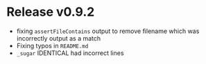 # Release v0.9.2

- fixing `assertFileContains` output to remove filename which was incorrectly output as a match
- Fixing typos in `README.md`
- `_sugar` IDENTICAL had incorrect lines
